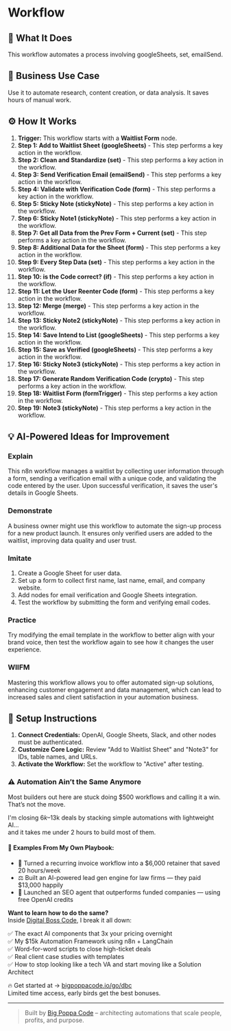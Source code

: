 # Workflow

## 🚀 What It Does
This workflow automates a process involving googleSheets, set, emailSend.

## 💼 Business Use Case
Use it to automate research, content creation, or data analysis. It saves hours of manual work.

## ⚙️ How It Works
1.  **Trigger:** This workflow starts with a **Waitlist Form** node.
2. **Step 1: Add  to Waitlist Sheet (googleSheets)** - This step performs a key action in the workflow.
3. **Step 2: Clean and Standardize (set)** - This step performs a key action in the workflow.
4. **Step 3: Send Verification Email (emailSend)** - This step performs a key action in the workflow.
5. **Step 4: Validate with Verification Code (form)** - This step performs a key action in the workflow.
6. **Step 5: Sticky Note (stickyNote)** - This step performs a key action in the workflow.
7. **Step 6: Sticky Note1 (stickyNote)** - This step performs a key action in the workflow.
8. **Step 7: Get all Data from the Prev Form + Current (set)** - This step performs a key action in the workflow.
9. **Step 8: Additional Data for the Sheet (form)** - This step performs a key action in the workflow.
10. **Step 9: Every Step Data (set)** - This step performs a key action in the workflow.
11. **Step 10: is the Code correct? (if)** - This step performs a key action in the workflow.
12. **Step 11: Let the User Reenter Code (form)** - This step performs a key action in the workflow.
13. **Step 12: Merge (merge)** - This step performs a key action in the workflow.
14. **Step 13: Sticky Note2 (stickyNote)** - This step performs a key action in the workflow.
15. **Step 14: Save Intend to List (googleSheets)** - This step performs a key action in the workflow.
16. **Step 15: Save as Verified (googleSheets)** - This step performs a key action in the workflow.
17. **Step 16: Sticky Note3 (stickyNote)** - This step performs a key action in the workflow.
18. **Step 17: Generate Random Verification Code (crypto)** - This step performs a key action in the workflow.
19. **Step 18: Waitlist Form (formTrigger)** - This step performs a key action in the workflow.
20. **Step 19: Note3 (stickyNote)** - This step performs a key action in the workflow.

## 💡 AI-Powered Ideas for Improvement
### Explain
This n8n workflow manages a waitlist by collecting user information through a form, sending a verification email with a unique code, and validating the code entered by the user. Upon successful verification, it saves the user's details in Google Sheets.

### Demonstrate
A business owner might use this workflow to automate the sign-up process for a new product launch. It ensures only verified users are added to the waitlist, improving data quality and user trust.

### Imitate
1. Create a Google Sheet for user data.
2. Set up a form to collect first name, last name, email, and company website.
3. Add nodes for email verification and Google Sheets integration.
4. Test the workflow by submitting the form and verifying email codes.

### Practice
Try modifying the email template in the workflow to better align with your brand voice, then test the workflow again to see how it changes the user experience.

### WIIFM
Mastering this workflow allows you to offer automated sign-up solutions, enhancing customer engagement and data management, which can lead to increased sales and client satisfaction in your automation business.

## 🔧 Setup Instructions
1. **Connect Credentials:** OpenAI, Google Sheets, Slack, and other nodes must be authenticated.
2. **Customize Core Logic:** Review "Add  to Waitlist Sheet" and "Note3" for IDs, table names, and URLs.
3. **Activate the Workflow:** Set the workflow to "Active" after testing.

### ⚠️ Automation Ain’t the Same Anymore

Most builders out here are stuck doing $500 workflows and calling it a win.  
That’s not the move.  

I'm closing $6k–$13k deals by stacking simple automations with lightweight AI...  
and it takes me under 2 hours to build most of them.

#### 🧠 Examples From My Own Playbook:
- 🔁 Turned a recurring invoice workflow into a $6,000 retainer that saved 20 hours/week  
- ⚖️ Built an AI-powered lead gen engine for law firms — they paid $13,000 happily  
- 🚀 Launched an SEO agent that outperforms funded companies — using free OpenAI credits  

**Want to learn how to do the same?**  
Inside [Digital Boss Code](https://bigpoppacode.io/go/dbc), I break it all down:

✅ The exact AI components that 3x your pricing overnight  
✅ My $15k Automation Framework using n8n + LangChain  
✅ Word-for-word scripts to close high-ticket deals  
✅ Real client case studies with templates  
✅ How to stop looking like a tech VA and start moving like a Solution Architect  

🔥 Get started at → [bigpoppacode.io/go/dbc](https://bigpoppacode.io/go/dbc)  
Limited time access, early birds get the best bonuses.

---
> Built by [Big Poppa Code](https://bigpoppacode.io) – architecting automations that scale people, profits, and purpose.
